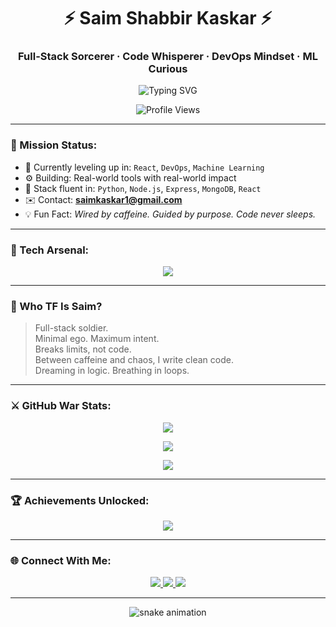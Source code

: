 <h1 align="center">⚡ Saim Shabbir Kaskar ⚡</h1>
<h3 align="center">Full-Stack Sorcerer · Code Whisperer · DevOps Mindset · ML Curious</h3>

<p align="center">
  <img src="https://readme-typing-svg.demolab.com?font=Fira+Code&weight=700&size=22&pause=1000&color=00F7FF&center=true&vCenter=true&width=435&lines=Engineer+by+Skill.;Dreamer+by+Soul.;Reacting+to+Code+like+a+Beast.;Building+with+Purpose.;On+a+Mission+to+Disrupt." alt="Typing SVG" />
</p>

<p align="center">
  <img src="https://komarev.com/ghpvc/?username=itsmesaim&label=Profile%20Views&color=0e75b6&style=flat-square" alt="Profile Views" />
</p>

---

### 🚀 Mission Status:
- 🧠 Currently leveling up in: `React`, `DevOps`, `Machine Learning`
- ⚙️ Building: Real-world tools with real-world impact
- 💬 Stack fluent in: `Python`, `Node.js`, `Express`, `MongoDB`, `React`
- ✉️ Contact: **saimkaskar1@gmail.com**
- 💡 Fun Fact: *Wired by caffeine. Guided by purpose. Code never sleeps.*

---

### 🧰 Tech Arsenal:
<p align="center">
  <img src="https://skillicons.dev/icons?i=python,nodejs,react,express,mongodb,java,js,php,c,html,css,git,vscode,docker,linux" />
</p>

---

### 🧠 Who TF Is Saim?

> Full-stack soldier.  
> Minimal ego. Maximum intent.  
> Breaks limits, not code.  
> Between caffeine and chaos, I write clean code.  
> Dreaming in logic. Breathing in loops.  

---

### ⚔️ GitHub War Stats:
<p align="center">
  <img src="https://github-readme-stats.vercel.app/api?username=itsmesaim&show_icons=true&theme=tokyonight&rank_icon=github&custom_title=Saim%20Shabbir%20Kaskar%20%7C%20Code%20Warrior" />
</p>

<p align="center">
  <img src="https://github-readme-streak-stats.herokuapp.com?user=itsmesaim&theme=tokyonight" />
</p>

<p align="center">
  <img src="https://github-readme-stats.vercel.app/api/top-langs/?username=itsmesaim&layout=compact&theme=tokyonight" />
</p>

---

### 🏆 Achievements Unlocked:
<p align="center">
  <img src="https://github-profile-trophy.vercel.app/?username=itsmesaim&theme=darkhub&margin-w=15&margin-h=15" />
</p>

---

### 🌐 Connect With Me:
<p align="center">
  <a href="https://www.linkedin.com/in/saim-kaskar-34a6a4206" target="_blank">
    <img src="https://img.shields.io/badge/LinkedIn-0077B5?style=for-the-badge&logo=linkedin&logoColor=white" />
  </a>
  <a href="https://twitter.com/kingoflegendsk1" target="_blank">
    <img src="https://img.shields.io/badge/Twitter-1DA1F2?style=for-the-badge&logo=twitter&logoColor=white" />
  </a>
  <a href="https://instagram.com/s3amwtf" target="_blank">
    <img src="https://img.shields.io/badge/Instagram-E4405F?style=for-the-badge&logo=instagram&logoColor=white" />
  </a>
</p>

---

<p align="center">
  <img src="https://raw.githubusercontent.com/itsmesaim/itsmesaim/output/github-contribution-grid-snake.svg" alt="snake animation" />
</p>
